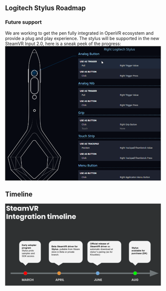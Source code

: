 ## Logitech Stylus Roadmap

### Future support
We are working to get the pen fully integrated in OpenVR ecosystem and provide a plug and play experience.
The stylus will be supported in the new SteamVR Input 2.0, here is a sneak peek of the progress:
![Input Binding Preview](../../resources/legacy_inputPreview.gif)


## Timeline
![Roadmap](../../resources/timeline.PNG)